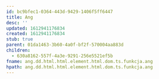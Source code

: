```yaml
---
id: bc9bfec1-0364-443d-9429-1406f5ff6447
title: Ang
desc: ''
updated: 1612941176834
created: 1612941176834
stub: true
parent: 01da1463-3b60-4a0f-bf2f-570004aa883d
children:
  - 630a8162-557f-4a3e-9291-256e5521ef5b
fname: ang.dd.html.html.element.html.dom.ts.funkcja.ang
hpath: ang.dd.html.html.element.html.dom.ts.funkcja.ang
---
```



